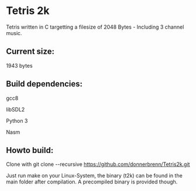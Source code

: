 # Tetris 2k

Tetris written in C targetting a filesize of 2048 Bytes - Including 3 channel music.


## Current size: 

1943 bytes

## Build dependencies:

gcc8

libSDL2

Python 3

Nasm

## Howto build:
Clone with 
git clone --recursive https://github.com/donnerbrenn/Tetris2k.git

Just run make on your Linux-System, the binary (t2k) can be found in the main folder after compilation. A precompiled binary is provided though.
